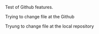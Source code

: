 Test of Github features.

Trying to change file at the Github

Tryung to change file at the local repository
